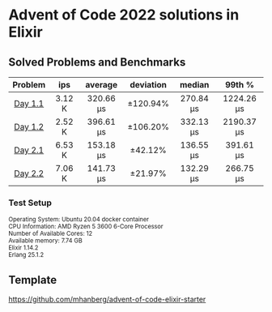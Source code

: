 # Advent of Code 2022 solutions in Elixir 


## Solved Problems and Benchmarks

**Problem**|**ips**|**average**|**deviation**|**median**|**99th %**
:-----:|:-----:|:-----:|:-----:|:-----:|:-----:
[Day 1.1](https://github.com/vaeng/advent-of-code/blob/main/2022/Elixir/lib/advent_of_code/day_01.ex)|3.12 K|320.66 μs|±120.94%|270.84 μs|1224.26 μs
[Day 1.2](https://github.com/vaeng/advent-of-code/blob/main/2022/Elixir/lib/advent_of_code/day_01.ex)|2.52 K|396.61 μs|±106.20%|332.13 μs|2190.37 μs
[Day 2.1](https://github.com/vaeng/advent-of-code/blob/main/2022/Elixir/lib/advent_of_code/day_02.ex)|6.53 K|153.18 μs|±42.12%|136.55 μs|391.61 μs
[Day 2.2](https://github.com/vaeng/advent-of-code/blob/main/2022/Elixir/lib/advent_of_code/day_02.ex)|7.06 K|141.73 μs|±21.97%|132.29 μs|266.75 μs

### Test Setup
<sup>Operating System: Ubuntu 20.04 docker container\
CPU Information: AMD Ryzen 5 3600 6-Core Processor\
Number of Available Cores: 12\
Available memory: 7.74 GB\
Elixir 1.14.2\
Erlang 25.1.2</sup>

## Template
https://github.com/mhanberg/advent-of-code-elixir-starter